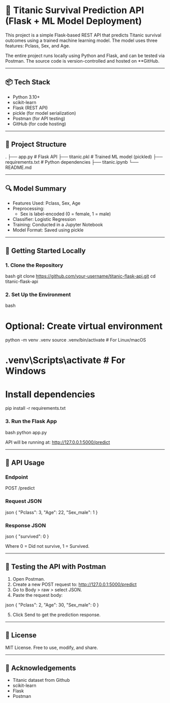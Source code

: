 # 🧠 Titanic Survival Prediction API (Flask + ML Model Deployment)

This project is a simple Flask-based REST API that predicts Titanic survival outcomes using a trained machine learning model. The model uses three features: Pclass, Sex, and Age.

The entire project runs locally using Python and Flask, and can be tested via Postman. The source code is version-controlled and hosted on **GitHub.

---

## 📦 Tech Stack

- Python 3.10+
- scikit-learn
- Flask (REST API)
- pickle (for model serialization)
- Postman (for API testing)
- GitHub (for code hosting)

---

## 📁 Project Structure


.
├── app.py               # Flask API
├── titanic.pkl          # Trained ML model (pickled)
├── requirements.txt     # Python dependencies
├── titanic.ipynb
└── README.md


---

## 🔍 Model Summary

- Features Used: Pclass, Sex, Age
- Preprocessing:
  - Sex is label-encoded (0 = female, 1 = male)
- Classifier: Logistic Regression
- Training: Conducted in a Jupyter Notebook 
- Model Format: Saved using pickle

---

## 🚀 Getting Started Locally

### 1. Clone the Repository

bash
git clone https://github.com/your-username/titanic-flask-api.git
cd titanic-flask-api


### 2. Set Up the Environment

bash
# Optional: Create virtual environment
python -m venv .venv
source .venv/bin/activate   # For Linux/macOS
# .venv\Scripts\activate  # For Windows

# Install dependencies
pip install -r requirements.txt


### 3. Run the Flask App

bash
python app.py


API will be running at: http://127.0.0.1:5000/predict

---

## 🔄 API Usage

### Endpoint


POST /predict


### Request JSON

json
{
  "Pclass": 3,
  "Age": 22,
  "Sex_male": 1
}


### Response JSON

json
{
  "survived": 0
}


Where 0 = Did not survive, 1 = Survived.

---

## 🧪 Testing the API with Postman

1. Open Postman.
2. Create a new POST request to: http://127.0.0.1:5000/predict
3. Go to Body > raw > select JSON.
4. Paste the request body:

json
{
  "Pclass": 2,
  "Age": 30,
  "Sex_male": 0
}


5. Click Send to get the prediction response.

---


## 📄 License

MIT License. Free to use, modify, and share.

---

## 🙌 Acknowledgements

- Titanic dataset from Github  
- scikit-learn  
- Flask  
- Postman